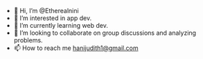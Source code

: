 - 👋 Hi, I’m @Etherealnini
- 👀 I’m interested in app dev.
- 🌱 I’m currently learning web dev.
- 💞️ I’m looking to collaborate on group discussions and analyzing problems.
- 📫 How to reach me hanijudith1@gmail.com

<!---
Etherealnini/Etherealnini is a ✨ special ✨ repository because its `README.md` (this file) appears on your GitHub profile.
You can click the Preview link to take a look at your changes.
--->
